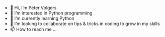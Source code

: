- 👋 Hi, I’m Peter Volgers
- 👀 I’m interested in Python programming
- 🌱 I’m currently learning Python
- 💞️ I’m looking to collaborate on tips & tricks in coding to grow in my skills
- 📫 How to reach me ...

<!---
PeterVolgers/PeterVolgers is a ✨ special ✨ repository because its `README.md` (this file) appears on your GitHub profile.
You can click the Preview link to take a look at your changes.
--->
